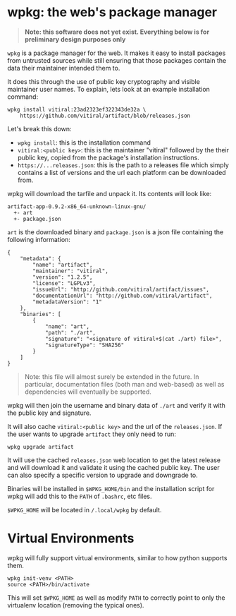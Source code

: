 # wpkg: the web's package manager

> **Note: this software does not yet exist. Everything below is for preliminary
> design purposes only**

`wpkg` is a package manager for the web. It makes it easy to install packages
from untrusted sources while still ensuring that those packages contain the
data their maintainer intended them to.

It does this through the use of public key cryptography and visible maintainer
user names. To explain, lets look at an example installation command:
```
wpkg install vitiral:23ad2323ef322343de32a \
    https://github.com/vitiral/artifact/blob/releases.json
```

Let's break this down:
- `wpkg install`: this is the installation command
- `vitiral:<public key>`: this is the maintainer "vitiral" followed
  by the their public key, copied from the package's installation
  instructions.
- `https://...releases.json`: this is the path to a releases file which
    simply contains a list of versions and the url each platform
    can be downloaded from.

wpkg will download the tarfile and unpack it. Its contents will look
like:
```
artifact-app-0.9.2-x86_64-unknown-linux-gnu/
  +- art
  +- package.json
```

`art` is the downloaded binary and `package.json` is a json file containing the
following information:
```
{
    "metadata": {
        "name": "artifact",
        "maintainer": "vitiral",
        "version": "1.2.5",
        "license": "LGPLv3",
        "issueUrl": "http://github.com/vitiral/artifact/issues",
        "documentationUrl": "http://github.com/vitiral/artifact",
        "metadataVersion": "1"
    },
    "binaries": [
        {
            "name": "art",
            "path": "./art",
            "signature": "<signature of vitiral+$(cat ./art) file>",
            "signatureType": "SHA256"
        }
    ]
}
```

> Note: this file will almost surely be extended in the future.
> In particular, documentation files (both man and web-based) as
> well as dependencies will eventually be supported.

wpkg will then join the username and binary data of `./art` and
verify it with the public key and signature.

It will also cache `vitiral:<public key>` and the url of the `releases.json`.
If the user wants to upgrade `artifact` they only need to run:

```
wpkg upgrade artifact
```

It will use the cached `releases.json` web location to get the latest release
and will download it and validate it using the cached public key. The user
can also specify a specific version to upgrade and downgrade to.

Binaries will be installed in `$WPKG_HOME/bin` and the installation script for
wpkg will add this to the `PATH` of `.bashrc`, etc files.

`$WPKG_HOME` will be located in `/.local/wpkg` by default.

# Virtual Environments
wpkg will fully support virtual environments, similar to how python supports them.

```
wpkg init-venv <PATH>
source <PATH>/bin/activate
```

This will set `$WPKG_HOME` as well as modify `PATH` to correctly point to only the
virtualenv location (removing the typical ones).
